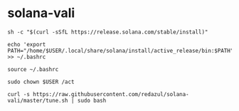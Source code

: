 # solana-vali
```
sh -c "$(curl -sSfL https://release.solana.com/stable/install)"
```
```
echo 'export PATH="/home/$USER/.local/share/solana/install/active_release/bin:$PATH"' >> ~/.bashrc
```
```
source ~/.bashrc
```
```
sudo chown $USER /act
```
```
curl -s https://raw.githubusercontent.com/redazul/solana-vali/master/tune.sh | sudo bash
```

